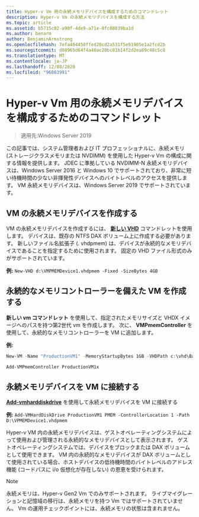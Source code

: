 ```yaml
---
title: Hyper-v Vm 用の永続メモリデバイスを構成するためのコマンドレット
description: Hyper-v Vm の永続メモリデバイスを構成する方法
ms.topic: article
ms.assetid: b5715c02-a90f-4de9-a71e-0fc08039ba1d
ms.author: benarm
author: BenjaminArmstrong
ms.openlocfilehash: 7efa404450ffed20cd2a531f5e91905e1a2fcd2b
ms.sourcegitcommit: d08965d64f4a40ac20bc81b14f2d2ea89c48c5c8
ms.translationtype: MT
ms.contentlocale: ja-JP
ms.lasthandoff: 12/08/2020
ms.locfileid: "96863991"
---
```

# <a name="cmdlets-for-configuring-persistent-memory-devices-for-hyper-v-vms"></a>Hyper-v Vm 用の永続メモリデバイスを構成するためのコマンドレット

>適用先:Windows Server 2019

この記事では、システム管理者および IT プロフェッショナルに、永続メモリ (ストレージクラスメモリまたは NVDIMM) を使用した Hyper-v Vm の構成に関する情報を提供します。 JDEC に準拠している NVDIMM-N 永続メモリデバイスは、Windows Server 2016 と Windows 10 でサポートされており、非常に短い待機時間の少ない非揮発性デバイスへのバイトレベルのアクセスを提供します。 VM 永続メモリデバイスは、Windows Server 2019 でサポートされています。

## <a name="create-a-persistent-memory-device-for-a-vm"></a>VM の永続メモリデバイスを作成する

VM の永続メモリデバイスを作成するには、 **[新しい VHD](/powershell/module/hyper-v/new-vhd)** コマンドレットを使用します。 デバイスは、既存の NTFS DAX ボリューム上に作成する必要があります。  新しいファイル名拡張子 (. vhdpmem) は、デバイスが永続的なメモリデバイスであることを指定するために使用されます。 固定の VHD ファイル形式のみがサポートされています。

**例:** `New-VHD d:\VMPMEMDevice1.vhdpmem -Fixed -SizeBytes 4GB`

## <a name="create-a-vm-with-a-persistent-memory-controller"></a>永続的なメモリコントローラーを備えた VM を作成する

**新しい vm コマンドレット** を使用して、指定されたメモリサイズと VHDX イメージへのパスを持つ第2世代 vm を作成します。 次に、 **VMPmemController** を使用して、永続的なメモリコントローラーを VM に追加します。

**例:**

```powershell
New-VM -Name "ProductionVM1" -MemoryStartupBytes 1GB -VHDPath c:\vhd\BaseImage.vhdx

Add-VMPmemController ProductionVM1x
```

## <a name="attach-a-persistent-memory-device-to-a-vm"></a>永続メモリデバイスを VM に接続する

**[Add-vmharddiskdrive](/powershell/module/hyper-v/add-vmharddiskdrive)** を使用して永続メモリデバイスを VM に接続する

**例:** `Add-VMHardDiskDrive ProductionVM1 PMEM -ControllerLocation 1 -Path D:\VPMEMDevice1.vhdpmem`

Hyper-v VM 内の永続メモリデバイスは、ゲストオペレーティングシステムによって使用および管理される永続的なメモリデバイスとして表示されます。 ゲストオペレーティングシステムでは、デバイスをブロックまたは DAX ボリュームとして使用できます。 VM 内の永続的なメモリデバイスが DAX ボリュームとして使用されている場合、ホストデバイスの低待機時間のバイトレベルのアドレス機能 (コードパスに i/o 仮想化が存在しない) の恩恵を受けられます。

>[!NOTE]
>永続メモリは、Hyper-v Gen2 Vm でのみサポートされます。 ライブマイグレーションと記憶域の移行は、永続メモリを持つ Vm ではサポートされていません。 Vm の運用チェックポイントには、永続メモリの状態は含まれません。
